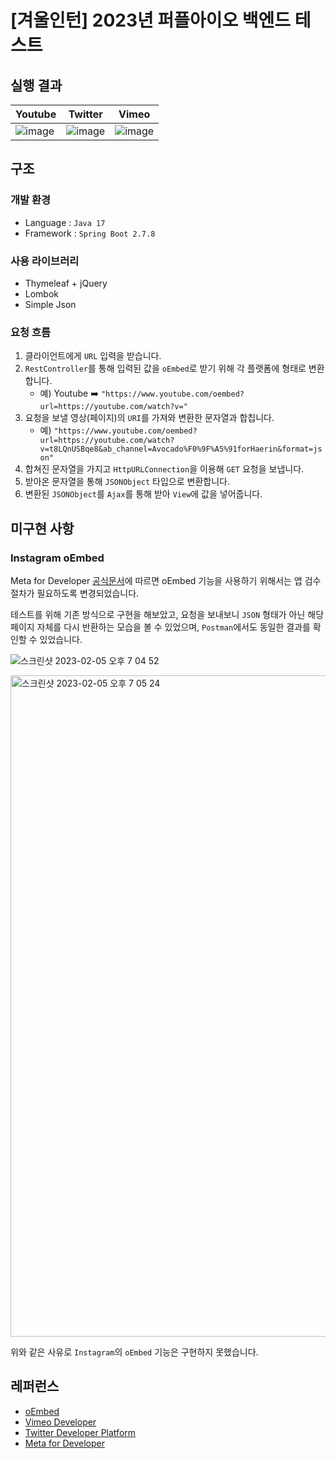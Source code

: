 # [겨울인턴] 2023년 퍼플아이오 백엔드 테스트

## 실행 결과

| Youtube | Twitter | Vimeo |
|---------|---------|-------|
| ![image](https://user-images.githubusercontent.com/82663161/216811440-f9730436-e546-4483-afcb-7656d1bbc3f3.png) | ![image](https://user-images.githubusercontent.com/82663161/216811591-7b9636ed-f60f-43f3-819c-928a76e191ec.png) | ![image](https://user-images.githubusercontent.com/82663161/216811416-f14d8646-c0b5-420d-be40-4cbcf43ce5b7.png) |

## 구조

### 개발 환경
- Language : `Java 17`
- Framework : `Spring Boot 2.7.8`

### 사용 라이브러리
- Thymeleaf + jQuery
- Lombok
- Simple Json

### 요청 흐름

1. 클라이언트에게 `URL` 입력을 받습니다.
2. `RestController`를 통해 입력된 값을 `oEmbed`로 받기 위해 각 플랫폼에 형태로 변환합니다.
   - 예) Youtube ➡️ `"https://www.youtube.com/oembed?url=https://youtube.com/watch?v="`
3. 요청을 보낼 영상(페이지)의 `URI`를 가져와 변환한 문자열과 합칩니다.
   - 예) `"https://www.youtube.com/oembed?url=https://youtube.com/watch?v=t8LQnUSBqe8&ab_channel=Avocado%F0%9F%A5%91forHaerin&format=json"`
4. 합쳐진 문자열을 가지고 `HttpURLConnection`을 이용해 `GET` 요청을 보냅니다.
5. 받아온 문자열을 통해 `JSONObject` 타입으로 변환합니다.
6. 변환된 `JSONObject`를 `Ajax`를 통해 받아 `View`에 값을 넣어줍니다.

## 미구현 사항

### Instagram oEmbed

Meta for Developer [공식문서](https://developers.facebook.com/docs/features-reference/oembed-read)에 따르면 oEmbed 기능을 사용하기 위해서는 앱 검수 절차가 필요하도록 변경되었습니다.

테스트를 위해 기존 방식으로 구현을 해보았고, 요청을 보내보니 `JSON` 형태가 아닌 해당 페이지 자체를 다시 반환하는 모습을 볼 수 있었으며, `Postman`에서도 동일한 결과를 확인할 수 있었습니다.

![스크린샷 2023-02-05 오후 7 04 52](https://user-images.githubusercontent.com/82663161/216812790-7ee87036-ff8e-4887-bfe9-7eb2f245bed6.png)

<img width="1058" alt="스크린샷 2023-02-05 오후 7 05 24" src="https://user-images.githubusercontent.com/82663161/216812809-5e119bcd-58df-465f-a395-eef22db16475.png">

위와 같은 사유로 `Instagram`의 `oEmbed` 기능은 구현하지 못했습니다.

## 레퍼런스

- [oEmbed](https://oembed.com/#section1)
- [Vimeo Developer](https://developer.vimeo.com/api/oembed/videos)
- [Twitter Developer Platform](https://developer.twitter.com/en/docs/twitter-for-websites/timelines/guides/oembed-api)
- [Meta for Developer](https://developers.facebook.com/docs/instagram/oembed/)
